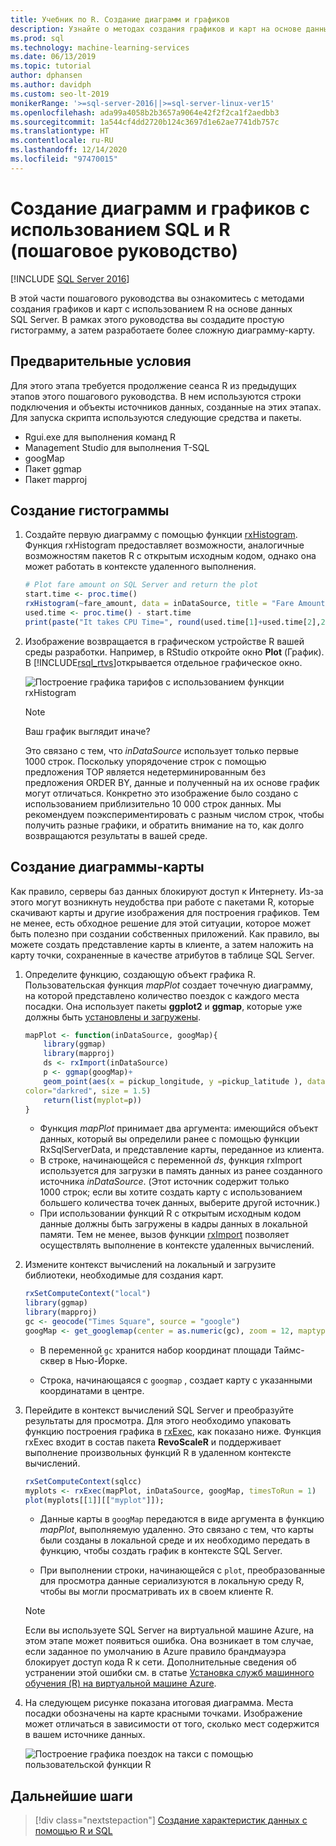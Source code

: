 ```yaml
---
title: Учебник по R. Создание диаграмм и графиков
description: Узнайте о методах создания графиков и карт на основе данных SQL Server с помощью языка R. Создайте простую гистограмму, а затем разработайте более сложную диаграмму-карту.
ms.prod: sql
ms.technology: machine-learning-services
ms.date: 06/13/2019
ms.topic: tutorial
author: dphansen
ms.author: davidph
ms.custom: seo-lt-2019
monikerRange: '>=sql-server-2016||>=sql-server-linux-ver15'
ms.openlocfilehash: ada99a4058b2b3657a9064e42f2f2ca1f2aedbb3
ms.sourcegitcommit: 1a544cf4dd2720b124c3697d1e62ae7741db757c
ms.translationtype: HT
ms.contentlocale: ru-RU
ms.lasthandoff: 12/14/2020
ms.locfileid: "97470015"
---
```

# <a name="create-graphs-and-plots-using-sql-and-r-walkthrough"></a>Создание диаграмм и графиков с использованием SQL и R (пошаговое руководство)
[!INCLUDE [SQL Server 2016](../../includes/applies-to-version/sqlserver2016.md)]

В этой части пошагового руководства вы ознакомитесь с методами создания графиков и карт с использованием R на основе данных SQL Server. В рамках этого руководства вы создадите простую гистограмму, а затем разработаете более сложную диаграмму-карту.

## <a name="prerequisites"></a>Предварительные условия

Для этого этапа требуется продолжение сеанса R из предыдущих этапов этого пошагового руководства. В нем используются строки подключения и объекты источников данных, созданные на этих этапах. Для запуска скрипта используются следующие средства и пакеты.

+ Rgui.exe для выполнения команд R
+ Management Studio для выполнения T-SQL
+ googMap
+ Пакет ggmap
+ Пакет mapproj

## <a name="create-a-histogram"></a>Создание гистограммы

1. Создайте первую диаграмму с помощью функции [rxHistogram](/r-server/r-reference/revoscaler/rxdatasource).  Функция rxHistogram предоставляет возможности, аналогичные возможностям пакетов R с открытым исходным кодом, однако она может работать в контексте удаленного выполнения.

    ```R
    # Plot fare amount on SQL Server and return the plot
    start.time <- proc.time()
    rxHistogram(~fare_amount, data = inDataSource, title = "Fare Amount Histogram")
    used.time <- proc.time() - start.time
    print(paste("It takes CPU Time=", round(used.time[1]+used.time[2],2), " seconds, Elapsed Time=", round(used.time[3],2), " seconds to generate plot.", sep=""))
    ```

2. Изображение возвращается в графическом устройстве R вашей среды разработки.  Например, в RStudio откройте окно **Plot** (График).  В [!INCLUDE[rsql_rtvs](../../includes/rsql-rtvs-md.md)]открывается отдельное графическое окно.

    ![Построение графика тарифов с использованием функции rxHistogram](media/rsql-e2e-rxhistogramresult.png "Построение графика тарифов с использованием функции rxHistogram")

    > [!NOTE]
    > Ваш график выглядит иначе?
    >  
    > Это связано с тем, что _inDataSource_ использует только первые 1000 строк. Поскольку упорядочение строк с помощью предложения TOP является недетерминированным без предложения ORDER BY, данные и полученный на их основе график могут отличаться.
    > Конкретно это изображение было создано с использованием приблизительно 10 000 строк данных. Мы рекомендуем поэкспериментировать с разным числом строк, чтобы получить разные графики, и обратить внимание на то, как долго возвращаются результаты в вашей среде.

## <a name="create-a-map-plot"></a>Создание диаграммы-карты

Как правило, серверы баз данных блокируют доступ к Интернету. Из-за этого могут возникнуть неудобства при работе с пакетами R, которые скачивают карты и другие изображения для построения графиков. Тем не менее, есть обходное решение для этой ситуации, которое может быть полезно при создании собственных приложений. Как правило, вы можете создать представление карты в клиенте, а затем наложить на карту точки, сохраненные в качестве атрибутов в таблице SQL Server.

1. Определите функцию, создающую объект графика R. Пользовательская функция *mapPlot* создает точечную диаграмму, на которой представлено количество поездок с каждого места посадки. Она использует пакеты **ggplot2** и **ggmap**, которые уже должны быть [установлены и загружены](walkthrough-data-science-end-to-end-walkthrough.md#add-packages).

    ```R
    mapPlot <- function(inDataSource, googMap){
        library(ggmap)
        library(mapproj)
        ds <- rxImport(inDataSource)
        p <- ggmap(googMap)+
        geom_point(aes(x = pickup_longitude, y =pickup_latitude ), data=ds, alpha =.5,
    color="darkred", size = 1.5)
        return(list(myplot=p))
    }
    ```

    + Функция *mapPlot* принимает два аргумента: имеющийся объект данных, который вы определили ранее с помощью функции RxSqlServerData, и представление карты, переданное из клиента.
    + В строке, начинающейся с переменной *ds*, функция rxImport используется для загрузки в память данных из ранее созданного источника *inDataSource*. (Этот источник содержит только 1000 строк; если вы хотите создать карту с использованием большего количества точек данных, выберите другой источник.)
    + При использовании функций R с открытым исходным кодом данные должны быть загружены в кадры данных в локальной памяти. Тем не менее, вызов функции [rxImport](/r-server/r-reference/revoscaler/rximport) позволяет осуществлять выполнение в контексте удаленных вычислений.

2. Измените контекст вычислений на локальный и загрузите библиотеки, необходимые для создания карт.

    ```R
    rxSetComputeContext("local")
    library(ggmap)
    library(mapproj)
    gc <- geocode("Times Square", source = "google")
    googMap <- get_googlemap(center = as.numeric(gc), zoom = 12, maptype = 'roadmap', color = 'color');
    ```

    + В переменной `gc` хранится набор координат площади Таймс-сквер в Нью-Йорке.

    + Строка, начинающаяся с `googmap` , создает карту с указанными координатами в центре.

3. Перейдите в контекст вычислений SQL Server и преобразуйте результаты для просмотра. Для этого необходимо упаковать функцию построения графика в [rxExec](/r-server/r-reference/revoscaler/rxexec), как показано ниже. Функция rxExec входит в состав пакета **RevoScaleR** и поддерживает выполнение произвольных функций R в удаленном контексте вычислений.

    ```R
    rxSetComputeContext(sqlcc)
    myplots <- rxExec(mapPlot, inDataSource, googMap, timesToRun = 1)
    plot(myplots[[1]][["myplot"]]);
    ````

    + Данные карты в `googMap` передаются в виде аргумента в функцию *mapPlot*, выполняемую удаленно. Это связано с тем, что карты были созданы в локальной среде и их необходимо передать в функцию, чтобы создать график в контексте SQL Server.

    + При выполнении строки, начинающейся с `plot`, преобразованные для просмотра данные сериализуются в локальную среду R, чтобы вы могли просматривать их в своем клиенте R.

    > [!NOTE]
    > Если вы используете SQL Server на виртуальной машине Azure, на этом этапе может появиться ошибка. Она возникает в том случае, если заданное по умолчанию в Azure правило брандмауэра блокирует доступ кода R к сети. Дополнительные сведения об устранении этой ошибки см. в статье [Установка служб машинного обучения (R) на виртуальной машине Azure](../install/sql-machine-learning-azure-virtual-machine.md).

4. На следующем рисунке показана итоговая диаграмма. Места посадки обозначены на карте красными точками. Изображение может отличаться в зависимости от того, сколько мест содержится в вашем источнике данных.

    ![Построение графика поездок на такси с помощью пользовательской функции R](media/rsql-e2e-mapplot.png "Построение графика поездок на такси с помощью пользовательской функции R")

## <a name="next-steps"></a>Дальнейшие шаги

> [!div class="nextstepaction"]
> [Создание характеристик данных с помощью R и SQL](walkthrough-create-data-features.md)